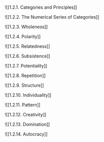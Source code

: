 
![[1.2.1. Categories and Principles]]

![[1.2.2. The Numerical Series of Categories]]

![[1.2.3. Wholeness]]

![[1.2.4. Polarity]]

![[1.2.5. Relatedness]]

![[1.2.6. Subsistence]]

![[1.2.7. Potentiality]]

![[1.2.8. Repetition]]

![[1.2.9. Structure]]

![[1.2.10. Individuality]]

![[1.2.11. Pattern]]

![[1.2.12. Creativity]]

![[1.2.13. Domination]]

![[1.2.14. Autocracy]]


